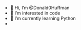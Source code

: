 - 👋 Hi, I’m @Donald0Huffman
- 👀 I’m interested in code
- 🌱 I’m currently learning Python
- 

<!---
Donald0Huffman/Donald0Huffman is a ✨ special ✨ repository because its `README.md` (this file) appears on your GitHub profile.
You can click the Preview link to take a look at your changes.
--->
